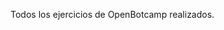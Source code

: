 <!-- Esto es para subir info -->
<!-- Solo de este proyecto  -->
<!-- git checkout master   
git branch main master -f    
git checkout main  
git push origin main -f  -->

Todos los ejercicios de OpenBotcamp realizados.
